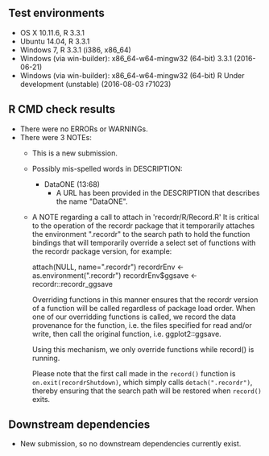 ## Test environments

* OS X 10.11.6, R 3.3.1
* Ubuntu 14.04, R 3.3.1
* Windows 7, R 3.3.1 (i386, x86_64)
* Windows (via win-builder): x86_64-w64-mingw32 (64-bit) 3.3.1 (2016-06-21)
* Windows (via win-builder): x86_64-w64-mingw32 (64-bit) R Under development (unstable) (2016-08-03 r71023)

## R CMD check results

* There were no ERRORs or WARNINGs.
* There were 3 NOTEs:
  - This is a new submission.
  - Possibly mis-spelled words in DESCRIPTION:
    - DataONE (13:68)
      - A URL has been provided in the DESCRIPTION that describes the
        name "DataONE".
  - A NOTE regarding a call to attach in 'recordr/R/Record.R'
    It is critical to the operation of the recordr package that it temporarily attaches the 
    environment ".recordr" to the search path to hold the function bindings that will 
    temporarily override a select set of functions with the recordr package version, for example:

      attach(NULL, name=".recordr")
      recordrEnv <- as.environment(".recordr")
      recordrEnv$ggsave <- recordr::recordr_ggsave

    Overriding functions in this manner ensures that the recordr version of a function will 
    be called regardless of package load order. When one of our overridding functions 
    is called, we record the data provenance for the function, i.e. the files specified for read and/or write, 
    then call the original function, i.e. ggplot2::ggsave.

    Using this mechanism, we only override functions while record() is running. 
    
    Please note that the first call made in the `record()` function is `on.exit(recordrShutdown)`, 
    which simply calls `detach(".recordr")`, thereby ensuring that the search path will be restored when 
    `record()` exits.

## Downstream dependencies

* New submission, so no downstream dependencies currently exist.

